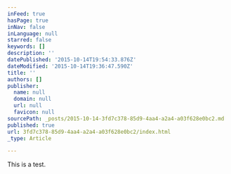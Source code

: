 ```yaml
---
inFeed: true
hasPage: true
inNav: false
inLanguage: null
starred: false
keywords: []
description: ''
datePublished: '2015-10-14T19:54:33.876Z'
dateModified: '2015-10-14T19:36:47.590Z'
title: ''
authors: []
publisher:
  name: null
  domain: null
  url: null
  favicon: null
sourcePath: _posts/2015-10-14-3fd7c378-85d9-4aa4-a2a4-a03f628e0bc2.md
published: true
url: 3fd7c378-85d9-4aa4-a2a4-a03f628e0bc2/index.html
_type: Article

---
```

This is a test.